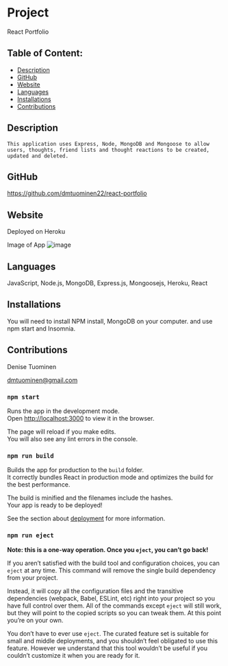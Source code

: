 # Project  
  React Portfolio
## Table of Content:
* [Description](#description)
* [GitHub](#github)
* [Website](#website)
* [Languages](#languages)
* [Installations](#installations)
* [Contributions](#contributions)

## Description
    This application uses Express, Node, MongoDB and Mongoose to allow users, thoughts, friend lists and thought reactions to be created, updated and deleted.
    


## GitHub
https://github.com/dmtuominen22/react-portfolio

## Website 
Deployed on Heroku 


Image of App
![image](https://user-images.githubusercontent.com/84994258/140099777-d0853bd9-cc8a-494f-a72d-740d7a2e1623.png)

## Languages
  JavaScript, Node.js, MongoDB, Express.js, Mongoosejs, Heroku, React
## Installations
  You will need to install NPM install, MongoDB on your computer.
and use npm start and Insomnia.
 ## Contributions
  Denise Tuominen
  
  dmtuominen@gmail.com 


### `npm start`

Runs the app in the development mode.\
Open [http://localhost:3000](http://localhost:3000) to view it in the browser.

The page will reload if you make edits.\
You will also see any lint errors in the console.

### `npm run build`

Builds the app for production to the `build` folder.\
It correctly bundles React in production mode and optimizes the build for the best performance.

The build is minified and the filenames include the hashes.\
Your app is ready to be deployed!

See the section about [deployment](https://facebook.github.io/create-react-app/docs/deployment) for more information.

### `npm run eject`

**Note: this is a one-way operation. Once you `eject`, you can’t go back!**

If you aren’t satisfied with the build tool and configuration choices, you can `eject` at any time. This command will remove the single build dependency from your project.

Instead, it will copy all the configuration files and the transitive dependencies (webpack, Babel, ESLint, etc) right into your project so you have full control over them. All of the commands except `eject` will still work, but they will point to the copied scripts so you can tweak them. At this point you’re on your own.

You don’t have to ever use `eject`. The curated feature set is suitable for small and middle deployments, and you shouldn’t feel obligated to use this feature. However we understand that this tool wouldn’t be useful if you couldn’t customize it when you are ready for it.
